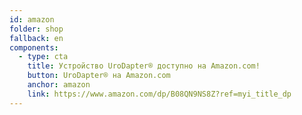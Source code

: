 ```yaml
---
id: amazon
folder: shop
fallback: en
components:
  - type: cta
    title: Устройство UroDapter® доступно на Amazon.com!
    button: UroDapter® на Amazon.com
    anchor: amazon
    link: https://www.amazon.com/dp/B08QN9NS8Z?ref=myi_title_dp
---
```


